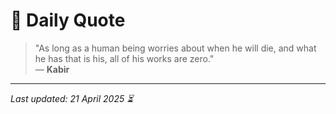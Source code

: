 # 📜 Daily Quote

> "As long as a human being worries about when he will die, and what he has that is his, all of his works are zero."  
> — **Kabir**

---

_Last updated: 21 April 2025 ⏳_
